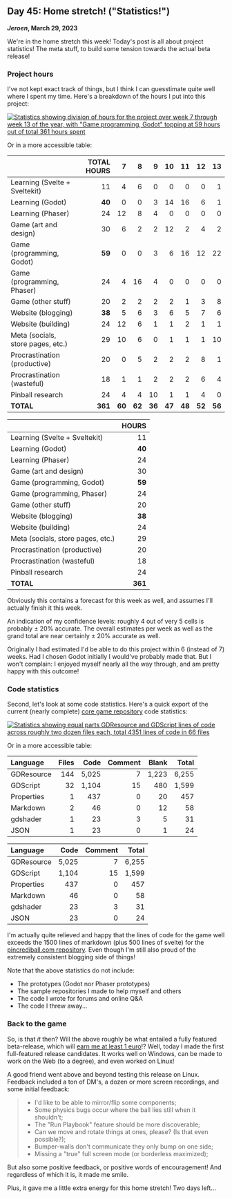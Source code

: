 ## Day 45: Home stretch! ("Statistics!")

**_Jeroen_, March 29, 2023**

We're in the home stretch this week!
Today's post is all about project statistics!
The meta stuff, to build some tension towards the actual beta release!

### Project hours

I've not kept exact track of things, but I think I can guesstimate quite well where I spent my time.
Here's a breakdown of the hours I put into this project:

[![Statistics showing division of hours for the project over week 7 through week 13 of the year, with "Game programming, Godot" topping at 59 hours out of total 361 hours spent](/img/2023-03-29-hours-estimation.png)](/img/2023-03-29-hours-estimation.png)

Or in a more accessible table:

<div class="hidden sm:block">

|                                   | TOTAL HOURS |      7 |      8 |      9 |     10 |     11 |     12 |     13 |
| :-------------------------------- | ----------: | -----: | -----: | -----: | -----: | -----: | -----: | -----: |
| Learning (Svelte + Sveltekit)     |          11 |      4 |      6 |      0 |      0 |      0 |      0 |      1 |
| Learning (Godot)                  |      **40** |      0 |      0 |      3 |     14 |     16 |      6 |      1 |
| Learning (Phaser)                 |          24 |     12 |      8 |      4 |      0 |      0 |      0 |      0 |
| Game (art and design)             |          30 |      6 |      2 |      2 |     12 |      2 |      4 |      2 |
| Game (programming, Godot)         |      **59** |      0 |      0 |      3 |      6 |     16 |     12 |     22 |
| Game (programming, Phaser)        |          24 |      4 |     16 |      4 |      0 |      0 |      0 |      0 |
| Game (other stuff)                |          20 |      2 |      2 |      2 |      2 |      1 |      3 |      8 |
| Website (blogging)                |      **38** |      5 |      6 |      3 |      6 |      5 |      7 |      6 |
| Website (building)                |          24 |     12 |      6 |      1 |      1 |      2 |      1 |      1 |
| Meta (socials, store pages, etc.) |          29 |     10 |      6 |      0 |      1 |      1 |      1 |     10 |
| Procrastination (productive)      |          20 |      0 |      5 |      2 |      2 |      2 |      8 |      1 |
| Procrastination (wasteful)        |          18 |      1 |      1 |      2 |      2 |      2 |      6 |      4 |
| Pinball research                  |          24 |      4 |      4 |     10 |      1 |      1 |      4 |      0 |
| **TOTAL**                         |     **361** | **60** | **62** | **36** | **47** | **48** | **52** | **56** |

</div>

<div class="block sm:hidden">

|                                   |   HOURS |
| :-------------------------------- | ------: |
| Learning (Svelte + Sveltekit)     |      11 |
| Learning (Godot)                  |  **40** |
| Learning (Phaser)                 |      24 |
| Game (art and design)             |      30 |
| Game (programming, Godot)         |  **59** |
| Game (programming, Phaser)        |      24 |
| Game (other stuff)                |      20 |
| Website (blogging)                |  **38** |
| Website (building)                |      24 |
| Meta (socials, store pages, etc.) |      29 |
| Procrastination (productive)      |      20 |
| Procrastination (wasteful)        |      18 |
| Pinball research                  |      24 |
| **TOTAL**                         | **361** |

</div>

Obviously this contains a forecast for this week as well, and assumes I'll actually finish it this week.

An indication of my confidence levels: roughly 4 out of very 5 cells is probably ± 20% accurate.
The overall estimates per week as well as the grand total are near certainly ± 20% accurate as well.

Originally I had estimated I'd be able to do this project within 6 (instead of 7) weeks.
Had I chosen Godot initially I would've probably made that.
But I won't complain: I enjoyed myself nearly all the way through, and am pretty happy with this outcome!

### Code statistics

Second, let's look at some code statistics.
Here's a quick export of the current (nearly complete) [core game repository](https://github.com/pincrediball/pincrediball) code statistics:

[![Statistics showing equal parts GDResource and GDScript lines of code across roughly two dozen files each, total 4351 lines of code in 66 files](/img/2023-03-29-code-statistics.png)](/img/2023-03-29-code-statistics.png)

Or in a more accessible table:

<div class="hidden sm:block">

| Language   | Files |  Code | Comment | Blank | Total |
| :--------- | ----: | ----: | ------: | ----: | ----: |
| GDResource |   144 | 5,025 |       7 | 1,223 | 6,255 |
| GDScript   |    32 | 1,104 |      15 |   480 | 1,599 |
| Properties |     1 |   437 |       0 |    20 |   457 |
| Markdown   |     2 |    46 |       0 |    12 |    58 |
| gdshader   |     1 |    23 |       3 |     5 |    31 |
| JSON       |     1 |    23 |       0 |     1 |    24 |

</div>

<div class="sm:hidden">

| Language   |  Code | Comment | Total |
| :--------- | ----: | ------: | ----: |
| GDResource | 5,025 |       7 | 6,255 |
| GDScript   | 1,104 |      15 | 1,599 |
| Properties |   437 |       0 |   457 |
| Markdown   |    46 |       0 |    58 |
| gdshader   |    23 |       3 |    31 |
| JSON       |    23 |       0 |    24 |

</div>

I'm actually quite relieved and happy that the lines of code for the game well exceeds the 1500 lines of markdown (plus 500 lines of svelte)
for the [pincrediball.com repository](https://github.com/pincrediball/pincrediball.com).
Even though I'm still also proud of the extremely consistent blogging side of things!

Note that the above statistics do not include:

- The prototypes (Godot nor Phaser prototypes)
- The sample repositories I made to help myself and others
- The code I wrote for forums and online Q&A
- The code I threw away...

### Back to the game

So, is that _it_ then?
Will the above roughly be what entailed a fully featured beta-release, which will [earn me at least 1 euro](#day-29-planning--goals)!?
Well, today I made the first full-featured release candidates.
It works well on Windows, can be made to work on the Web (to a degree), and even worked on Linux!

A good friend went above and beyond testing this release on Linux.
Feedback included a ton of DM's, a dozen or more screen recordings, and some initial feedback:

> - I'd like to be able to mirror/flip some components;
> - Some physics bugs occur where the ball lies still when it shouldn't;
> - The "Run Playbook" feature should be more discoverable;
> - Can we move and rotate things at ones, please? (Is that even possible?);
> - Bumper-walls don't communicate they only bump on one side;
> - Missing a "true" full screen mode (or borderless maximized);

But also some positive feedback, or positive words of encouragement!
And regardless of which it is, it made me smile.

Plus, it gave me a little extra energy for this home stretch!
Two days left...
